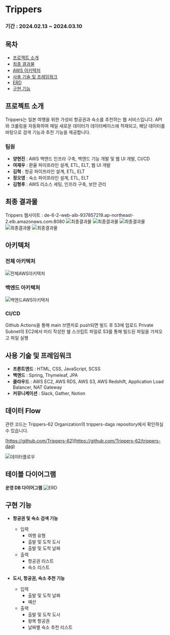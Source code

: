 # Trippers
### 기간 : 2024.02.13 ~ 2024.03.10

## 목차
- [프로젝트 소개](#프로젝트-소개)
- [최종 결과물](#최종-결과물)
- [AWS 아키텍처](#아키텍처)
- [사용 기술 및 프레임워크](#사용-기술-및-프레임워크)
- [ERD](#테이블-다이어그램)
- [구현 기능](#구현-기능)

## 프로젝트 소개
Trippers는 일본 여행을 위한 가성비 항공권과 숙소를 추천하는 웹 서비스입니다.
API와 크롤링을 자동화하여 매일 새로운 데이터가 데이터베이스에 적재되고, 해당 데이터를 바탕으로 검색 기능과 추천 기능을 제공합니다.

### 팀원
- **양현진** : AWS 백엔드 인프라 구축, 백엔드 기능 개발 및 웹 UI 개발, CI/CD
- **여재우** : 환율 파이프라인 설계, ETL, ELT, 웹 UI 개발
- **김혁** : 항공 파이프라인 설계, ETL, ELT
- **정오영** : 숙소 파이프라인 설계, ETL, ELT
- **김형후** : AWS 리소스 세팅, 인프라 구축, 보안 관리

## 최종 결과물
Trippers 웹사이트 : de-6-2-web-alb-937857219.ap-northeast-2.elb.amazonaws.com:8080
![최종결과물](https://github.com/Trippers-62/trippers-web/blob/main/src/main/resources/static/img/result10.png)
![최종결과물](https://github.com/Trippers-62/trippers-web/blob/main/src/main/resources/static/img/result1.png)
![최종결과물](https://github.com/Trippers-62/trippers-web/blob/main/src/main/resources/static/img/result5.png)
![최종결과물](https://github.com/Trippers-62/trippers-web/blob/main/src/main/resources/static/img/result6.png)
![최종결과물](https://github.com/Trippers-62/trippers-web/blob/main/src/main/resources/static/img/result9.png)

## 아키텍처
### 전체 아키텍처
![전체AWS아키텍처](https://github.com/Trippers-62/trippers-web/blob/main/src/main/resources/static/img/full%20architecture.png)
### 백엔드 아키텍처
![백엔드AWS아키텍처](https://github.com/Trippers-62/trippers-web/blob/main/src/main/resources/static/img/Trippers-AWS-%EC%95%84%ED%82%A4%ED%85%8D%EC%B2%98.drawio%202.png)
### CI/CD
Github Actions을 통해 main 브랜치로 push되면 빌드 후 S3에 업로드
Private Subnet의 EC2에서 미리 작성한 쉘 스크립트 파일로 S3를 통해 빌드된 파일을 가져오고 파일 실행 

## 사용 기술 및 프레임워크
- **프론트엔드** : HTML, CSS, JavaScript, SCSS
- **백엔드** : Spring, Thymeleaf, JPA
- **클라우드** : AWS EC2, AWS RDS, AWS S3, AWS Redshift, Application Load Balancer, NAT Gateway
- **커뮤니케이션** : Slack, Gather, Notion

## 데이터 Flow
관련 코드는 Trippers-62 Organization의 trippers-dags repository에서 확인하실 수 있습니다.

[https://github.com/Trippers-62](https://github.com/Trippers-62/trippers-dag)

![데이터플로우](https://github.com/Trippers-62/trippers-web/blob/main/src/main/resources/static/img/data%20flow.png)

## 테이블 다이어그램
**운영 DB 다이어그램**
![ERD](https://github.com/Trippers-62/trippers-web/blob/main/src/main/resources/static/img/erd.png)

## 구현 기능
* **항공권 및 숙소 검색 기능**
  * 입력
    * 여행 유형
    * 출발 및 도착 도시
    * 출발 및 도착 날짜 
  * 출력
    * 항공권 리스트
    * 숙소 리스트

* **도시, 항공권, 숙소 추천 기능**
  * 입력
    * 출발 및 도착 날짜
    * 예산
  * 출력
    * 출발 및 도착 도시
    * 왕복 항공권
    * 날짜별 숙소 추천 리스트 
